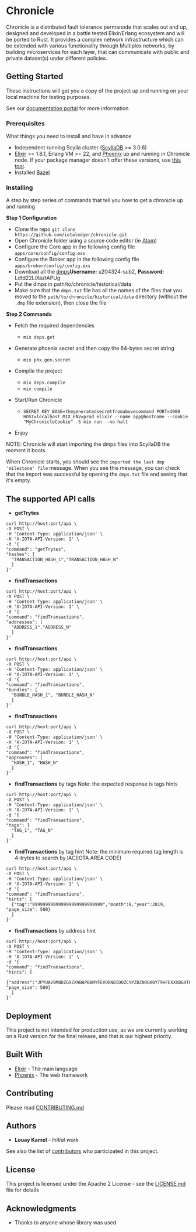 # Chronicle

Chronicle is a distributed fault tolerance permanode that scales out and up, designed and developed in a battle tested Elixir/Erlang ecosystem and will be ported to Rust. It provides a complex network infrastructure which can be extended with various functionality through Multiplex networks, by building microservices for each layer, that can communicate with public and private dataset(s) under different policies.

## Getting Started

These instructions will get you a copy of the project up and running on your local machine for testing purposes.

See our [documentation portal](https://docs.iota.org/docs/node-software/0.1/chronicle/introduction/overview) for more information.

### Prerequisites

What things you need to install and have in advance

- Independent running Scylla cluster ([ScyllaDB](https://docs.scylladb.com/getting-started/) >= 3.0.6)
- [Elixir](https://elixir-lang.org/install.html) >= 1.8.1, Erlang VM >= 22, and [Phoenix](https://hexdocs.pm/phoenix/installation.html) up and running in Chronicle node. If your package manager doesn't offer these versions, use [this tool](https://github.com/asdf-vm/asdf).
- Installed [Bazel](https://docs.bazel.build/versions/master/install.html)



### Installing

A step by step series of commands that tell you how to get a chronicle up and running

**Step 1 Configuration**
- Clone the repo `git clone https://github.com/iotaledger/chronicle.git`
- Open Chronicle folder using a source code editor (ie [Atom](https://atom.io/))
- Configure the Core app in the following config file `apps/core/config/config.exs`
- Configure the Broker app in the following config file `apps/broker/config/config.exs`
- Download all the [dmps](http://u204324-sub2.your-storagebox.de/)**Username:** u204324-sub2, **Password:** Ldtd22LiXaztAPUg
- Put the dmps in path/to/chronicle/historical/data
- Make sure that the `dmps.txt` file has all the names of the files that you moved to the `path/to/chronicle/historical/data` directory (without the `.dmp` file extension), then close the file

**Step 2 Commands**

- Fetch the required dependencies
    - `mix deps.get`
- Generate phoenix secret and then copy the 64-bytes secret string
    - `mix phx.gen.secret`
- Compile the project
    - `mix deps.compile`
    - `mix compile`
- Start/Run Chronicle

    - `SECRET_KEY_BASE=thegeneratedsecretfromabovecommand PORT=4000 HOST=localhost MIX_ENV=prod elixir --name app@hostname --cookie "MyChronicleCookie" -S mix run --no-halt`

- Enjoy

NOTE: Chronicle will start importing the dmps files into ScyllaDB the moment it boots.

When Chronicle starts, you should see the `imported the last dmp 'milestone' file` message. When you see this message, you can check that the import was successful by opening the `dmps.txt` file and seeing that it's empty.

## The supported API calls

- **getTrytes**
```
curl http://host:port/api \
-X POST \
-H 'Content-Type: application/json' \
-H 'X-IOTA-API-Version: 1' \
-d '{
"command": "getTrytes",
"hashes": [
  "TRANSACTION_HASH_1","TRANSACTION_HASH_N"
  ]
}'
```
- **findTransactions**
```
curl http://host:port/api \
-X POST \
-H 'Content-Type: application/json' \
-H 'X-IOTA-API-Version: 1' \
-d '{
"command": "findTransactions",
"addresses": [
  "ADDRESS_1","ADDRESS_N"
  ]
}'
```
- **findTransactions**
```
curl http://host:port/api \
-X POST \
-H 'Content-Type: application/json' \
-H 'X-IOTA-API-Version: 1' \
-d '{
"command": "findTransactions",
"bundles": [
  "BUNDLE_HASH_1", "BUNDLE_HASH_N"
  ]
}'
```
- **findTransactions**
```
curl http://host:port/api \
-X POST \
-H 'Content-Type: application/json' \
-H 'X-IOTA-API-Version: 1' \
-d '{
"command": "findTransactions",
"approvees": [
  "HASH_1", "HASH_N"
  ]
}'
```
- **findTransactions** by tags
Note: the expected response is tags hints
```
curl http://host:port/api \
-X POST \
-H 'Content-Type: application/json' \
-H 'X-IOTA-API-Version: 1' \
-d '{
"command": "findTransactions",
"tags": [
  "TAG_1", "TAG_N"
  ]
}'
```
- **findTransactions** by tag hint
Note: the minimum required tag length is 4-trytes to search by IAC(IOTA AREA CODE)
```
curl http://host:port/api \
-X POST \
-H 'Content-Type: application/json' \
-H 'X-IOTA-API-Version: 1' \
-d '{
"command": "findTransactions",
"hints": [
  {"tag":"999999999999999999999999999","month":8,"year":2019, "page_size": 500}
  ]
}'
```
- **findTransactions** by address hint
```
curl http://host:port/api \
-X POST \
-H 'Content-Type: application/json' \
-H 'X-IOTA-API-Version: 1' \
-d '{
"command": "findTransactions",
"hints": [
  {"address":"JPYUAV9MBDZG9ZX9BAPBBMYFEVORNBIOOZCYPZDZNRGKQYT9HFEXXXBG9TULULJIOWJWQMXSPLILOJGJG","month":8,"year":2019, "page_size": 500}
  ]
}'
```

## Deployment

This project is not intended for production use, as we are currently working on a Rust version for the final release, and that is our highest priority.

## Built With

* [Elixir](https://elixir-lang.org/) - The main language
* [Phoenix](https://phoenixframework.org/) - The web framework

## Contributing

Please read [CONTRIBUTING.md]()


## Authors

* **Louay Kamel** - *Initial work*

See also the list of [contributors](https://github.com/iotaledger/chronicle/graphs/contributors) who participated in this project.

## License

This project is licensed under the Apache 2 License - see the [LICENSE.md](LICENSE.md) file for details

## Acknowledgments

* Thanks to anyone whose library was used
